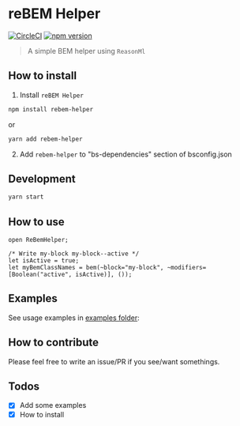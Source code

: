 # reBEM Helper

[![CircleCI](https://circleci.com/gh/remithomas/rebem-helper.svg?style=svg)](https://circleci.com/gh/remithomas/rebem-helper) [![npm version](https://img.shields.io/npm/v/rebem-helper.svg?style=flat-square)](https://www.npmjs.com/package/rebem-helper)

> A simple BEM helper using `ReasonMl`

## How to install

1. Install `reBEM Helper`

```bash
npm install rebem-helper
```

or

```bash
yarn add rebem-helper
```

2. Add `rebem-helper` to "bs-dependencies" section of bsconfig.json

## Development

```bash
yarn start
```

## How to use

```re
open ReBemHelper;

/* Write my-block my-block--active */
let isActive = true;
let myBemClassNames = bem(~block="my-block", ~modifiers=[Boolean("active", isActive)], ());
```

## Examples

See usage examples in [examples folder](./examples):

## How to contribute

Please feel free to write an issue/PR if you see/want somethings.

## Todos

- [X] Add some examples
- [X] How to install

